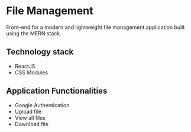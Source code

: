 # File Management

Front-end for a modern and lightweight file management application built using the MERN stack.

## Technology stack

- ReactJS
- CSS Modules

## Application Functionalities

- Google Authentication
- Upload file
- View all files
- Download file
